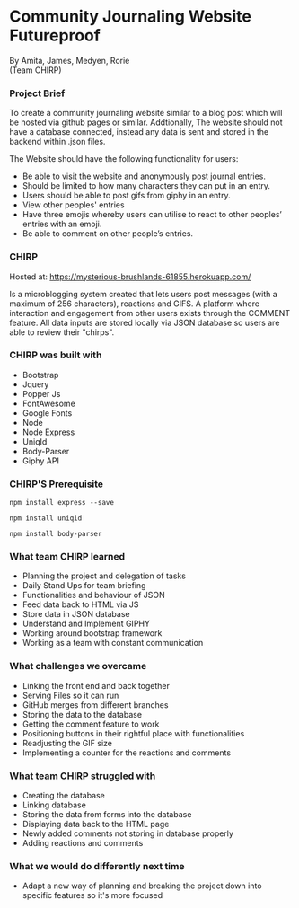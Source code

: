 # Community Journaling Website Futureproof 
By  Amita, James, Medyen, Rorie    
(Team CHIRP)   


### Project Brief 

To create a community journaling website similar to a blog post which will be hosted via github pages or similar. Addtionally, The website should not have a database connected, instead any data is sent and stored in the backend within .json files.   

The Website should have the following functionality for users:  

* Be able to visit the website and anonymously post journal entries.
* Should be limited to how many characters they can put in an entry.
* Users should be able to post gifs from giphy in an entry.
* View other peoples' entries
* Have three emojis whereby users can utilise to react to other peoples’ entries with an emoji.
* Be able to comment on other people’s entries.  


### CHIRP

Hosted at: https://mysterious-brushlands-61855.herokuapp.com/

Is a microblogging system created that lets users post messages (with a maximum of 256 characters), reactions and GIFS. A platform where interaction and engagement from other users exists through the COMMENT feature. All data inputs are stored locally via JSON database so users are able to review their "chirps".

### CHIRP was built with

* Bootstrap
* Jquery
* Popper Js
* FontAwesome
* Google Fonts
* Node
* Node Express 
* UniqId
* Body-Parser 
* Giphy API


### CHIRP'S Prerequisite

```
npm install express --save
```
```
npm install uniqid
```
```
npm install body-parser
```

### What team CHIRP learned

* Planning the project and delegation of tasks
* Daily Stand Ups for team briefing
* Functionalities and behaviour of JSON
* Feed data back to HTML via JS 
* Store data in JSON database 
* Understand and Implement GIPHY 
* Working around bootstrap framework
* Working as a team with constant communication


### What challenges we overcame

* Linking the front end and back together
* Serving Files so it can run 
* GitHub merges from different branches
* Storing the  data to the database
* Getting the comment feature to work
* Positioning buttons in their rightful place with functionalities
* Readjusting the GIF size 
* Implementing a counter for the reactions and comments


### What team CHIRP struggled with

* Creating the database 
* Linking database 
* Storing the data from forms into the database
* Displaying data back to the HTML page 
* Newly added comments not storing in database properly
* Adding reactions and comments


### What we would do differently next time

* Adapt a new way of planning and breaking the project down into specific features so it's more focused

